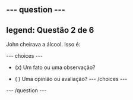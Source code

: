 --- question ---
---
legend: Questão 2 de 6
---

John cheirava a álcool. Isso é:

--- choices ---
- (x) Um fato ou uma observação?

- ( ) Uma opinião ou avaliação? --- /choices ---

--- /question ---
